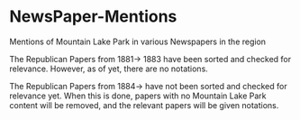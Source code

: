 # NewsPaper-Mentions
Mentions of Mountain Lake Park in various Newspapers in the region


The Republican Papers from 1881-> 1883 have been sorted and checked for relevance.  However, as of yet, there are no notations.

The Republican Papers from 1884-> have not been sorted and checked for relevance yet.  When this is done, papers with no Mountain Lake Park content will be removed, and the relevant papers will be given notations.   

